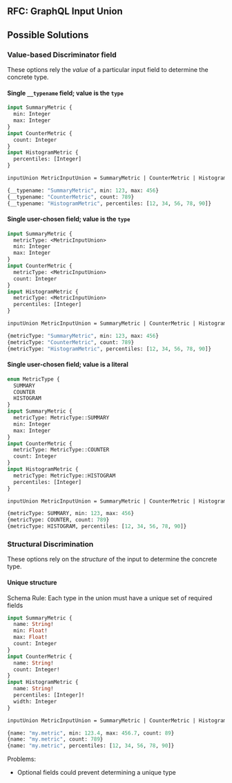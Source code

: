 RFC: GraphQL Input Union
----------

## Possible Solutions

### Value-based Discriminator field

These options rely the _value_ of a particular input field to determine the concrete type.

#### Single `__typename` field; value is the `type`

```graphql
input SummaryMetric {
  min: Integer
  max: Integer
}
input CounterMetric {
  count: Integer
}
input HistogramMetric {
  percentiles: [Integer]
}

inputUnion MetricInputUnion = SummaryMetric | CounterMetric | HistogramMetric

{__typename: "SummaryMetric", min: 123, max: 456}
{__typename: "CounterMetric", count: 789}
{__typename: "HistogramMetric", percentiles: [12, 34, 56, 78, 90]}
```

#### Single user-chosen field; value is the `type`

```graphql
input SummaryMetric {
  metricType: <MetricInputUnion>
  min: Integer
  max: Integer
}
input CounterMetric {
  metricType: <MetricInputUnion>
  count: Integer
}
input HistogramMetric {
  metricType: <MetricInputUnion>
  percentiles: [Integer]
}

inputUnion MetricInputUnion = SummaryMetric | CounterMetric | HistogramMetric

{metricType: "SummaryMetric", min: 123, max: 456}
{metricType: "CounterMetric", count: 789}
{metricType: "HistogramMetric", percentiles: [12, 34, 56, 78, 90]}
```

#### Single user-chosen field; value is a literal

```graphql
enum MetricType {
  SUMMARY
  COUNTER
  HISTOGRAM
}
input SummaryMetric {
  metricType: MetricType::SUMMARY
  min: Integer
  max: Integer
}
input CounterMetric {
  metricType: MetricType::COUNTER
  count: Integer
}
input HistogramMetric {
  metricType: MetricType::HISTOGRAM
  percentiles: [Integer]
}

inputUnion MetricInputUnion = SummaryMetric | CounterMetric | HistogramMetric

{metricType: SUMMARY, min: 123, max: 456}
{metricType: COUNTER, count: 789}
{metricType: HISTOGRAM, percentiles: [12, 34, 56, 78, 90]}
```

### Structural Discrimination

These options rely on the _structure_ of the input to determine the concrete type.

#### Unique structure

Schema Rule: Each type in the union must have a unique set of required fields

```graphql
input SummaryMetric {
  name: String!
  min: Float!
  max: Float!
  count: Integer
}
input CounterMetric {
  name: String!
  count: Integer!
}
input HistogramMetric {
  name: String!
  percentiles: [Integer]!
  width: Integer
}

inputUnion MetricInputUnion = SummaryMetric | CounterMetric | HistogramMetric

{name: "my.metric", min: 123.4, max: 456.7, count: 89}
{name: "my.metric", count: 789}
{name: "my.metric", percentiles: [12, 34, 56, 78, 90]}
```

Problems:

* Optional fields could prevent determining a unique type

